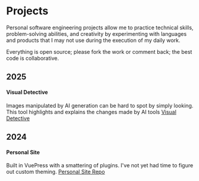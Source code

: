 # Projects

Personal software engineering projects allow me to practice technical skills, problem-solving abilities, and creativity by experimenting with languages and products that I may not use during the execution of my daily work.

Everything is open source; please fork the work or comment back; the best code is collaborative.

## 2025

#### Visual Detective
Images manipulated by AI generation can be hard to spot by simply looking. This tool highlights and explains the changes made by AI tools
[Visual Detective](https://chatgpt.com/g/g-DhaGfosbH-visual-detective)


## 2024

#### Personal Site
Built in VuePress with a smattering of plugins. I've not yet had time to figure out custom theming.
[Personal Site Repo](https://github.com/StephanieF/stephanief.github.io)
